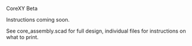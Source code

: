 CoreXY Beta

Instructions coming soon.

See core_assembly.scad for full design, individual files for instructions on what to print.

